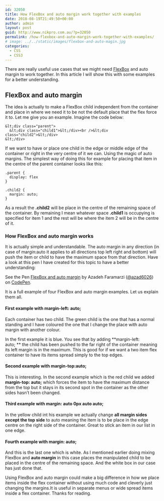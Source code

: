 ```yaml
---
id: 32050
title: How FlexBox and auto margin work together with examples
date: 2018-08-19T21:49:50+00:00
author: admin
layout: post
guid: http://www.nikpro.com.au/?p=32050
permalink: /how-flexbox-and-auto-margin-work-together-with-examples/
# image: ../../static/images/flexbox-and-auto-magin.jpg
categories:
  - CSS
  - CSS3
---
```

There are really useful use cases that we might need [FlexBox](http://www.nikpro.com.au/flexbox-explained-in-a-simple-way-with-examples-part-1/) and auto margin to work together. In this article I will show this with some examples for a better understanding.

## FlexBox and auto margin

The idea is actually to make a FlexBox child independent from the container and place in where we need it to be not the default place that the flex force it to. Let me give you an example. Imagine the code below:


```
&lt;div class="parent">
  &lt;div class="child1">&lt;/div><br />&lt;div class="child2">&lt;/div>
&lt;/div>
```


If we want to have or place one child in the edge or middle edge of the container or right in the very centre of it we can. Using the magic of auto margins. The simplest way of doing this for example for placing that item in the centre of the parent container looks like this:


```
.parent {
  display: flex
}

.child2 {
  margin: auto;
}
```


As a result the **.child2** will be place in the centre of the remaining space of the container. By remaining I mean whatever space **.child1** is occupying is specified for item 1 and the rest will be where the item 2 will be in the centre of it.

### How FlexBox and auto margin works

It is actually simple and understandable. The auto margin in any direction (in case of margin:auto it applies to all directions top left right and bottom) will push the item or child to have the maximum space from that direction. Have a look at this pen I have created for this topic to have a better understanding:

<p data-height="600" data-theme-id="0" data-slug-hash="MqgvKy" data-default-tab="css,result" data-user="azad6026" data-pen-title="FlexBox and auto margin" class="codepen">
  See the Pen <a href="https://codepen.io/azad6026/pen/MqgvKy/">FlexBox and auto margin</a> by Azadeh Faramarzi (<a href="https://codepen.io/azad6026">@azad6026</a>) on <a href="https://codepen.io">CodePen</a>.
</p>

It is a full example of four FlexBox and auto margin examples. Let us explain them all.

#### First example with margin-left: auto;

Each container has two child. The green child is the one that has a normal standing and I have coloured the one that I change the place with auto margin with another colour.

In the first example it is blue. You see that by adding **margin-left: auto; ** the child has been pushed to the far right of the container meaning its left margin is in the maximum. This is good for if we want a two item flex container to have its items spread simply to the top edges.

#### Second example with margin-top:auto;

This is interesting. In the second example which is the red child we added **margin-top: auto;** which forces the item to have the maximum distance from the top but it stays in its second spot in the container as the other sides hasn&#8217;t been changed.

#### Third example with margin: auto 0px auto auto;

In the yellow child int his example we actually change **all margin sides except the top side** to auto meaning the item is to be place in the edge centre on the right side of the container. Great to stick an item in our list in one edge.

#### Fourth example with margin: auto;

And this is the last one which is white. As I mentioned earlier doing mixing FlexBox and **auto margin** in this case places the manipulated child to be placed in the centre of the remaining space. And the white box in our case has just done that.

Using FlexBox and auto margin could make a big difference in how we place items inside the flex container without using much code and cleverly just changing the margins.It is useful in separate menus or wide spread items inside a flex container. Thanks for reading.